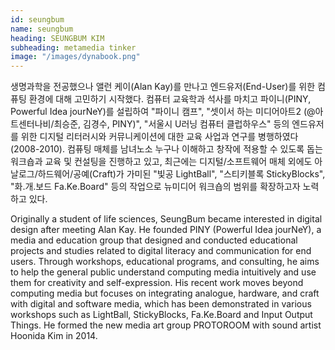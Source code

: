 ```yaml
---
id: seungbum
name: seungbum
heading: SEUNGBUM KIM
subheading: metamedia tinker
image: "/images/dynabook.png"
---
```

생명과학을 전공했으나 앨런 케이(Alan Kay)를 만나고 엔드유저(End-User)를 위한 컴퓨팅 환경에 대해 고민하기 시작했다. 컴퓨터 교육학과 석사를 마치고 파이니(PINY, Powerful Idea jourNeY)를 설립하여 "파이니 캠프", "셋이서 하는 미디어아트2 (@아트센터나비/최승준, 김경수, PINY)", "서울시 U러닝 컴퓨터 클럽하우스" 등의 엔드유저를 위한 디지털 리터러시와 커뮤니케이션에 대한 교육 사업과 연구를 병행하였다(2008-2010). 컴퓨팅 매체를 남녀노소 누구나 이해하고 창작에 적용할 수 있도록 돕는 워크숍과 교육 및 컨설팅을 진행하고 있고, 최근에는 디지털/소프트웨어 매체 외에도 아날로그/하드웨어/공예(Craft)가 가미된 "빛공 LightBall", "스티키블록 StickyBlocks", "화.개.보드 Fa.Ke.Board" 등의 작업으로 뉴미디어 워크숍의 범위를 확장하고자 노력하고 있다.

Originally a student of life sciences, SeungBum became interested in digital design after meeting Alan Kay. He founded PINY (Powerful Idea jourNeY), a media and education group that designed and conducted educational projects and studies related to digital literacy and communication for end users. Through workshops, educational programs, and consulting, he aims to help the general public understand computing media intuitively and use them for creativity and self-expression. His recent work moves beyond computing media but focuses on integrating analogue, hardware, and craft with digital and software media, which has been demonstrated in various workshops such as LightBall, StickyBlocks, Fa.Ke.Board and Input Output Things. He formed the new media art group PROTOROOM with sound artist Hoonida Kim in 2014.
